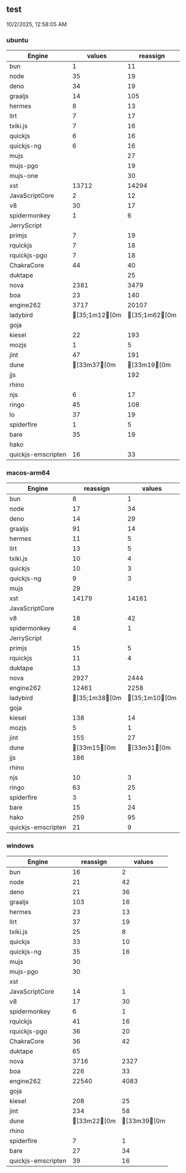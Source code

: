 
## test
10/2/2025, 12:58:05 AM

### ubuntu
| Engine | values | reassign |
| --- | --- | --- |
| bun | 1 | 11 |
| node | 35 | 19 |
| deno | 34 | 19 |
| graaljs | 14 | 105 |
| hermes | 8 | 13 |
| llrt | 7 | 17 |
| txiki.js | 7 | 16 |
| quickjs | 6 | 16 |
| quickjs-ng | 6 | 16 |
| mujs |  | 27 |
| mujs-pgo |  | 19 |
| mujs-one |  | 30 |
| xst | 13712 | 14294 |
| JavaScriptCore | 2 | 12 |
| v8 | 30 | 17 |
| spidermonkey | 1 | 6 |
| JerryScript |  |  |
| primjs | 7 | 19 |
| rquickjs | 7 | 18 |
| rquickjs-pgo | 7 | 18 |
| ChakraCore | 44 | 40 |
| duktape |  | 25 |
| nova | 2381 | 3479 |
| boa | 23 | 140 |
| engine262 | 3717 | 20107 |
| ladybird | [35;1m12[0m | [35;1m62[0m |
| goja |  |  |
| kiesel | 22 | 193 |
| mozjs | 1 | 5 |
| jint | 47 | 191 |
| dune | [33m37[0m | [33m19[0m |
| jjs |  | 192 |
| rhino |  |  |
| njs | 6 | 17 |
| ringo | 45 | 108 |
| lo | 37 | 19 |
| spiderfire | 1 | 5 |
| bare | 35 | 19 |
| hako |  |  |
| quickjs-emscripten | 16 | 33 |
### macos-arm64
| Engine | reassign | values |
| --- | --- | --- |
| bun | 8 | 1 |
| node | 17 | 34 |
| deno | 14 | 29 |
| graaljs | 91 | 14 |
| hermes | 11 | 5 |
| llrt | 13 | 5 |
| txiki.js | 10 | 4 |
| quickjs | 10 | 3 |
| quickjs-ng | 9 | 3 |
| mujs | 29 |  |
| xst | 14179 | 14161 |
| JavaScriptCore |  |  |
| v8 | 18 | 42 |
| spidermonkey | 4 | 1 |
| JerryScript |  |  |
| primjs | 15 | 5 |
| rquickjs | 11 | 4 |
| duktape | 13 |  |
| nova | 2927 | 2444 |
| engine262 | 12461 | 2258 |
| ladybird | [35;1m38[0m | [35;1m10[0m |
| goja |  |  |
| kiesel | 138 | 14 |
| mozjs | 5 | 1 |
| jint | 155 | 27 |
| dune | [33m15[0m | [33m31[0m |
| jjs | 186 |  |
| rhino |  |  |
| njs | 10 | 3 |
| ringo | 63 | 25 |
| spiderfire | 3 | 1 |
| bare | 15 | 24 |
| hako | 259 | 95 |
| quickjs-emscripten | 21 | 9 |
### windows
| Engine | reassign | values |
| --- | --- | --- |
| bun | 16 | 2 |
| node | 21 | 42 |
| deno | 21 | 36 |
| graaljs | 103 | 16 |
| hermes | 23 | 13 |
| llrt | 37 | 19 |
| txiki.js | 25 | 8 |
| quickjs | 33 | 10 |
| quickjs-ng | 35 | 16 |
| mujs | 30 |  |
| mujs-pgo | 30 |  |
| xst |  |  |
| JavaScriptCore | 14 | 1 |
| v8 | 17 | 30 |
| spidermonkey | 6 | 1 |
| rquickjs | 41 | 16 |
| rquickjs-pgo | 36 | 20 |
| ChakraCore | 36 | 42 |
| duktape | 65 |  |
| nova | 3716 | 2327 |
| boa | 226 | 33 |
| engine262 | 22540 | 4083 |
| goja |  |  |
| kiesel | 208 | 25 |
| jint | 234 | 58 |
| dune | [33m22[0m | [33m39[0m |
| rhino |  |  |
| spiderfire | 7 | 1 |
| bare | 27 | 34 |
| quickjs-emscripten | 39 | 16 |
